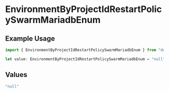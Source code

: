 # EnvironmentByProjectIdRestartPolicySwarmMariadbEnum

## Example Usage

```typescript
import { EnvironmentByProjectIdRestartPolicySwarmMariadbEnum } from "dokploy-sdk/models/operations";

let value: EnvironmentByProjectIdRestartPolicySwarmMariadbEnum = "null";
```

## Values

```typescript
"null"
```